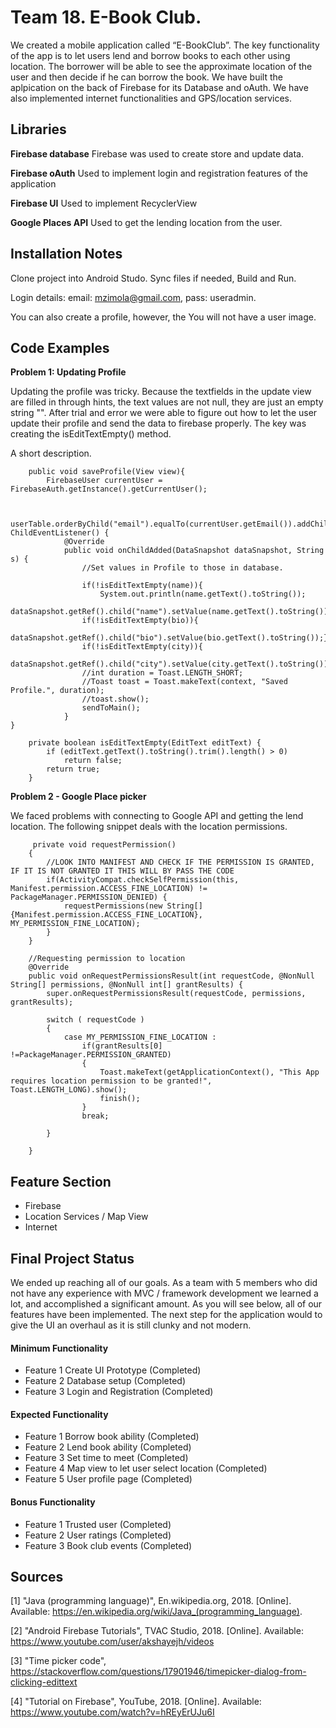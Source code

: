 # Team 18. E-Book Club.

We created  a mobile application called “E-BookClub”. The key functionality of the app is to let
users lend and borrow books to each other using location. The borrower will be able to see the
approximate location of the user and then decide if he can borrow the book. We have built the aplpication
on the back of Firebase for its Database and oAuth. We have also implemented internet functionalities and
GPS/location services.

## Libraries

**Firebase database** Firebase was used to create store and update data.

**Firebase oAuth** Used to implement login and registration features of the application

**Firebase UI** Used to implement RecyclerView

**Google Places API** Used to get the lending location from the user. 

## Installation Notes
Clone project into Android Studo. Sync files if needed, Build and Run.

Login details: email: mzimola@gmail.com, pass: useradmin.

You can also create a profile, however, the You will not have a user image.

## Code Examples
**Problem 1: Updating Profile**

Updating the profile was tricky. Because the textfields in the update view are filled in through hints, the
text values are not null, they are just an empty string "". After trial and error we were able to figure out
how to let the user update their profile and send the data to firebase properly. The key was creating the isEditTextEmpty() method.

A short description.
```
    public void saveProfile(View view){
        FirebaseUser currentUser = FirebaseAuth.getInstance().getCurrentUser();


        userTable.orderByChild("email").equalTo(currentUser.getEmail()).addChildEventListener(new ChildEventListener() {
            @Override
            public void onChildAdded(DataSnapshot dataSnapshot, String s) {
                //Set values in Profile to those in database.

                if(!isEditTextEmpty(name)){
                    System.out.println(name.getText().toString());
                    dataSnapshot.getRef().child("name").setValue(name.getText().toString());}
                if(!isEditTextEmpty(bio)){
                    dataSnapshot.getRef().child("bio").setValue(bio.getText().toString());}
                if(!isEditTextEmpty(city)){
                    dataSnapshot.getRef().child("city").setValue(city.getText().toString());}
                //int duration = Toast.LENGTH_SHORT;
                //Toast toast = Toast.makeText(context, "Saved Profile.", duration);
                //toast.show();
                sendToMain();
            }
}

    private boolean isEditTextEmpty(EditText editText) {
        if (editText.getText().toString().trim().length() > 0)
            return false;
        return true;
    }
```

**Problem 2 - Google Place picker**

We faced problems with connecting to Google API and getting the lend location. The following snippet deals with the location permissions.

```
     private void requestPermission()
    {
        //LOOK INTO MANIFEST AND CHECK IF THE PERMISSION IS GRANTED, IF IT IS NOT GRANTED IT THIS WILL BY PASS THE CODE
        if(ActivityCompat.checkSelfPermission(this, Manifest.permission.ACCESS_FINE_LOCATION) != PackageManager.PERMISSION_DENIED) {
            requestPermissions(new String[]{Manifest.permission.ACCESS_FINE_LOCATION}, MY_PERMISSION_FINE_LOCATION);
        }
    }

    //Requesting permission to location
    @Override
    public void onRequestPermissionsResult(int requestCode, @NonNull String[] permissions, @NonNull int[] grantResults) {
        super.onRequestPermissionsResult(requestCode, permissions, grantResults);

        switch ( requestCode )
        {
            case MY_PERMISSION_FINE_LOCATION :
                if(grantResults[0] !=PackageManager.PERMISSION_GRANTED)
                {
                    Toast.makeText(getApplicationContext(), "This App requires location permission to be granted!", Toast.LENGTH_LONG).show();
                    finish();
                }
                break;

        }

    }
```

## Feature Section
- Firebase
- Location Services / Map View
- Internet


## Final Project Status

We ended up reaching all of our goals. As a team with 5 members who did not have any experience with MVC / framework development
we learned a lot, and accomplished a significant amount. As you will see below, all of our features have been implemented. The next step for the application would to give the UI an overhaul as it is still clunky and not modern.

#### Minimum Functionality
- Feature 1 Create UI Prototype (Completed)
- Feature 2 Database setup (Completed)
- Feature 3 Login and Registration (Completed)

#### Expected Functionality
- Feature 1 Borrow book ability (Completed)
- Feature 2 Lend book ability (Completed)
- Feature 3 Set time to meet (Completed)
- Feature 4 Map view to let user select location (Completed)
- Feature 5 User profile page (Completed)

#### Bonus Functionality
- Feature 1 Trusted user (Completed)
- Feature 2 User ratings (Completed)
- Feature 3 Book club events (Completed)

## Sources
[1] "Java (programming language)", En.wikipedia.org, 2018. [Online]. Available: https://en.wikipedia.org/wiki/Java_(programming_language).

[2] "Android Firebase Tutorials", TVAC Studio, 2018. [Online]. Available: https://www.youtube.com/user/akshayejh/videos

[3] "Time picker code", https://stackoverflow.com/questions/17901946/timepicker-dialog-from-clicking-edittext

[4] "Tutorial on Firebase", YouTube, 2018. [Online]. Available: https://www.youtube.com/watch?v=hREyErUJu6I
